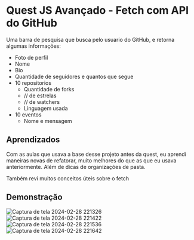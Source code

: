 # Quest JS Avançado - Fetch com API do GitHub

Uma barra de pesquisa que busca pelo usuario do GitHub, e retorna algumas informações:
- Foto de perfil
- Nome
- Bio
- Quantidade de seguidores e quantos que segue
- 10 repositorios
    - Quantidade de forks
    - // de estrelas
    - // de watchers
    - Linguagem usada
- 10 eventos
    - Nome e mensagem
## Aprendizados

Com as aulas que usava a base desse projeto antes da quest, eu aprendi maneiras novas de refatorar, muito melhores do que as que eu usava anteriormente. Além de dicas de organizações de pasta.

Também revi muitos conceitos úteis sobre o fetch


## Demonstração

![Captura de tela 2024-02-28 221326](https://github.com/Rodrigo-Oliveira-de-Mattos/projeto-inicial-fetch-github-api/assets/124413854/6a3f0f36-9d01-4593-9fbe-6497f832edcf)
![Captura de tela 2024-02-28 221422](https://github.com/Rodrigo-Oliveira-de-Mattos/projeto-inicial-fetch-github-api/assets/124413854/9219c31f-1918-4900-a60f-3cf00c5ead71)
![Captura de tela 2024-02-28 221536](https://github.com/Rodrigo-Oliveira-de-Mattos/projeto-inicial-fetch-github-api/assets/124413854/8b6dce61-d35a-42b1-ba20-17c3d80bc30f)
![Captura de tela 2024-02-28 221642](https://github.com/Rodrigo-Oliveira-de-Mattos/projeto-inicial-fetch-github-api/assets/124413854/92e5cf04-b68c-4633-9d35-c9e886044c6c)
